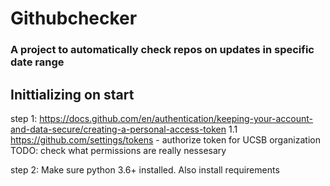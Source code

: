 # Githubchecker
### A project to automatically check repos on updates in specific date range

## Inittializing on start
step 1: https://docs.github.com/en/authentication/keeping-your-account-and-data-secure/creating-a-personal-access-token
1.1 https://github.com/settings/tokens - authorize token for UCSB organization
TODO: check what permissions are really nessesary

step 2: Make sure python 3.6+ installed. Also install requirements
